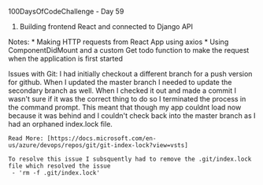 100DaysOfCodeChallenge - Day 59

1) Building frontend React and connected to Django API

Notes:
	* Making HTTP requests from React App using axios
	* Using ComponentDidMount and a custom Get todo function to make the request when the application is first started

Issues with Git:
	I had initially checkout a different branch for a push version for github. When I updated the master branch I needed to update the secondary branch as well. When I checked it out and made a commit I wasn't sure if it was the correct thing to do so I terminated the process in the command prompt. This meant that though my app couldnt load now because it was behind and I couldn't check back into the master branch as I had an orphaned index.lock file.

	Read More: [https://docs.microsoft.com/en-us/azure/devops/repos/git/git-index-lock?view=vsts]

	To resolve this issue I subsquently had to remove the .git/index.lock file which resolved the issue
	 - 'rm -f .git/index.lock' 